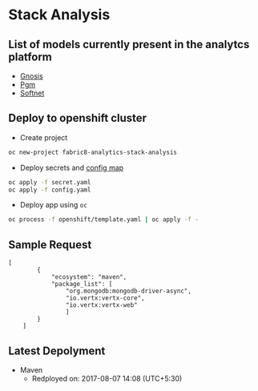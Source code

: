 # Stack Analysis

## List of models currently present in the analytcs platform


* [Gnosis](/analytics_platform/kronos/gnosis)
* [Pgm](/analytics_platform/kronos/pgm)
* [Softnet](/analytics_platform/kronos/softnet)

## Deploy to openshift cluster

- Create project

```bash
oc new-project fabric8-analytics-stack-analysis
```

- Deploy secrets and [config map](https://github.com/fabric8-analytics/fabric8-analytics-common/blob/master/openshift/generate-config.sh)

```bash
oc apply -f secret.yaml
oc apply -f config.yaml
```

- Deploy app using `oc`

```bash
oc process -f openshift/template.yaml | oc apply -f -
```


## Sample Request

```
[
        {
            "ecosystem": "maven",
            "package_list": [
            	"org.mongodb:mongodb-driver-async",
                "io.vertx:vertx-core",
                "io.vertx:vertx-web"
				]
        }
    ]
```

## Latest Depolyment

* Maven
	* Redployed on: 2017-08-07 14:08 (UTC+5:30)